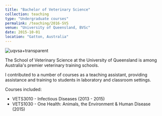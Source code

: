 ```yaml
---
title: "Bachelor of Veterinary Science"
collection: teaching
type: "Undergraduate courses"
permalink: /teaching/2016-SVS
venue: "University of Queensland, BVSc"
date: 2015-10-01
location: "Gatton, Australia"
---
```

![uqvsa+transparent](https://github.com/user-attachments/assets/2dee3dca-530b-4f4c-adae-9e9783eaaaf7)

The School of Veterinary Science at the University of Queensland is among Australia's premier veterinary training schools.

I contributed to a number of courses as a teaching assistant, providing assistance and training to students in laboratory and classroom settings.

Courses included:
* VETS3010  - Infectious Diseases (2013 - 2015)
* VETS1030 - One Health: Animals, the Environment & Human Disease (2015)
